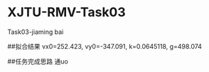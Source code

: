 # XJTU-RMV-Task03
Task03-jiaming bai

##拟合结果
vx0=252.423, vy0=-347.091, k=0.0645118, g=498.074

##任务完成思路
通uo
